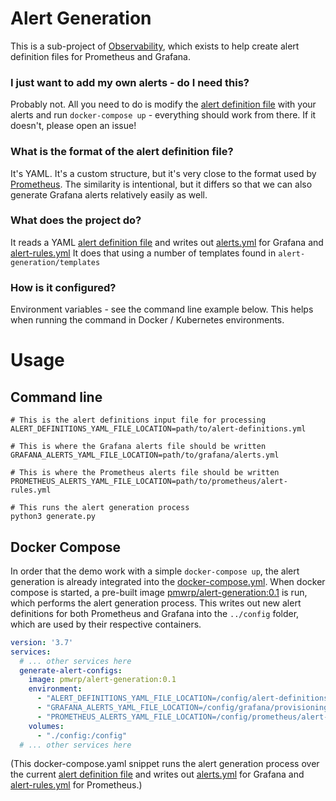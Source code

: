 # Alert Generation

This is a sub-project of [Observability](https://github.com/redpanda-data/observability), which exists to help
create alert definition files for Prometheus and Grafana.

### I just want to add my own alerts - do I need this?

Probably not. All you need to do is modify the [alert definition file](../demo/config/alert-definitions.yml) with your
alerts and run `docker-compose up` - everything should work from there. If it doesn't, please open an issue!

### What is the format of the alert definition file?

It's YAML. It's a custom structure, but it's very close to the format used by
[Prometheus](../demo/config/prometheus/alert-rules.yml). The similarity is intentional, but it differs so that we can
also generate Grafana alerts relatively easily as well.

### What does the project do?

It reads a YAML [alert definition file](../demo/config/alert-definitions.yml) and writes 
out [alerts.yml](../demo/config/grafana/provisioning/alerting/alerts.yml) for Grafana and [alert-rules.yml](../demo/config/prometheus/alert-rules.yml)  It does that using a number of templates found in `alert-generation/templates`

### How is it configured?

Environment variables - see the command line example below. This helps when running the command in Docker / Kubernetes
environments.

# Usage

## Command line

```shell
# This is the alert definitions input file for processing
ALERT_DEFINITIONS_YAML_FILE_LOCATION=path/to/alert-definitions.yml

# This is where the Grafana alerts file should be written
GRAFANA_ALERTS_YAML_FILE_LOCATION=path/to/grafana/alerts.yml

# This is where the Prometheus alerts file should be written
PROMETHEUS_ALERTS_YAML_FILE_LOCATION=path/to/prometheus/alert-rules.yml

# This runs the alert generation process
python3 generate.py 
```

## Docker Compose

In order that the demo work with a simple `docker-compose up`, the alert generation is already integrated into the
[docker-compose.yml](../demo/docker-compose.yml). When docker compose is started, a pre-built image 
[pmwrp/alert-generation:0.1](https://hub.docker.com/r/pmwrp/alert-generation) is run, which performs the alert
generation process. This writes out new alert definitions for both Prometheus and Grafana into the
`../config` folder, which are used by their respective containers.

```yaml
version: '3.7'
services:
  # ... other services here
  generate-alert-configs:
    image: pmwrp/alert-generation:0.1
    environment:
      - "ALERT_DEFINITIONS_YAML_FILE_LOCATION=/config/alert-definitions.yml"
      - "GRAFANA_ALERTS_YAML_FILE_LOCATION=/config/grafana/provisioning/alerting/alerts.yml"
      - "PROMETHEUS_ALERTS_YAML_FILE_LOCATION=/config/prometheus/alert-rules.yml"
    volumes:
      - "./config:/config"
  # ... other services here
```

(This docker-compose.yaml snippet runs the alert generation process over the current [alert definition file](../demo/config/alert-definitions.yml) and writes out
[alerts.yml](../demo/config/grafana/provisioning/alerting/alerts.yml) for Grafana and [alert-rules.yml](../demo/config/prometheus/alert-rules.yml) for Prometheus.)